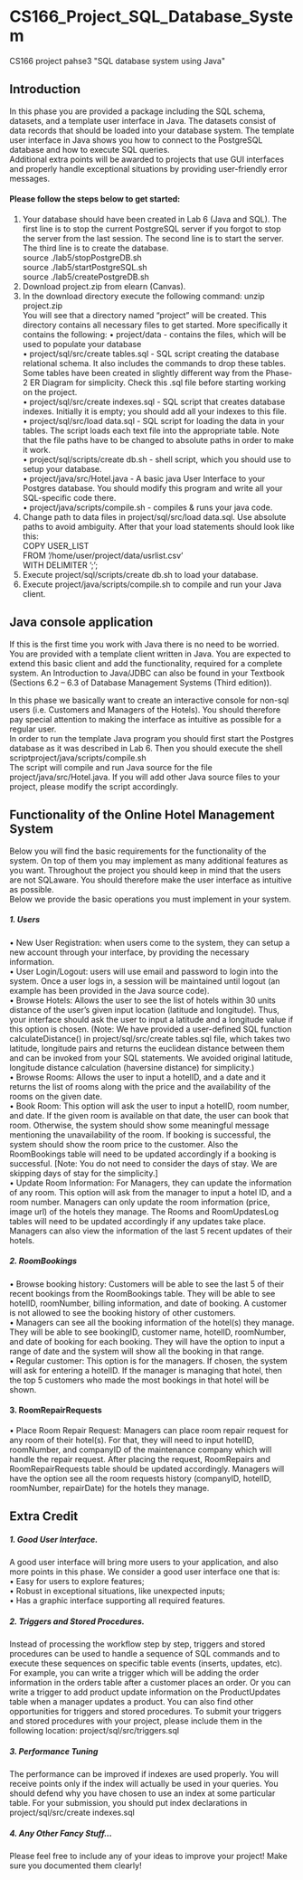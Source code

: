 # CS166_Project_SQL_Database_System
CS166 project pahse3 "SQL database system using Java"

## Introduction
  In this phase you are provided a package including the SQL schema, datasets, and a template user interface in Java. The datasets consist of data records that should be loaded into your database system. The template user interface in Java shows you how to connect to the PostgreSQL database and how to execute SQL queries.  
   Additional extra points will be awarded to projects that use GUI interfaces and properly handle exceptional situations by providing user-friendly error messages.  
#### Please follow the steps below to get started:  
1. Your database should have been created in Lab 6 (Java and SQL). The first line is to stop the current PostgreSQL server if you forgot to stop the server from the last session. The second line is to start the server. The third line is to create the database.  
source ./lab5/stopPostgreDB.sh  
source ./lab5/startPostgreSQL.sh  
source ./lab5/createPostgreDB.sh  
2. Download project.zip from elearn (Canvas).  
3. In the download directory execute the following command: unzip project.zip   
You will see that a directory named “project” will be created. This directory contains all necessary files to get started. More specifically it contains the following: 
• project/data - contains the files, which will be used to populate your database   
• project/sql/src/create tables.sql - SQL script creating the database relational schema. It also includes the commands to drop these tables. Some tables have been created in slightly different way from the Phase-2 ER Diagram for simplicity. Check this .sql file before starting working on the project.  
• project/sql/src/create indexes.sql - SQL script that creates database indexes. Initially it is empty; you should add all your indexes to this file.  
• project/sql/src/load data.sql - SQL script for loading the data in your tables. The script loads each text file into the appropriate table. Note that the file paths have to be changed to absolute paths in order to make it work.  
• project/sql/scripts/create db.sh - shell script, which you should use to setup your database.  
• project/java/src/Hotel.java - A basic java User Interface to your Postgres database. You should modify this program and write all your SQL-specific code there.  
• project/java/scripts/compile.sh - compiles & runs your java code.  
4. Change path to data files in project/sql/src/load data.sql. Use absolute paths to avoid ambiguity. After that your load statements should look like this:  
COPY USER_LIST  
FROM ’/home/user/project/data/usrlist.csv’  
WITH DELIMITER ’;’;  
5. Execute project/sql/scripts/create db.sh to load your database.  
6. Execute project/java/scripts/compile.sh to compile and run your Java client.  

## Java console application
If this is the first time you work with Java there is no need to be worried. You are provided with a template client written in Java. You are expected to extend this basic client and add the functionality, required for a complete system. An Introduction to Java/JDBC can also be found in your Textbook (Sections 6.2 – 6.3 of Database Management Systems (Third edition)).

In this phase we basically want to create an interactive console for non-sql users (i.e. Customers and Managers of the Hotels). You should therefore pay special attention to making the interface as intuitive as possible for a regular user.  
In order to run the template Java program you should first start the Postgres database as it was described in Lab 6. Then you should execute the shell scriptproject/java/scripts/compile.sh  
The script will compile and run Java source for the file project/java/src/Hotel.java. If you will add other Java source files to your project, please modify the script accordingly.

## Functionality of the Online Hotel Management System
Below you will find the basic requirements for the functionality of the system. On top of them you may implement as many additional features as you want. Throughout the project you should keep in mind that the users are not SQLaware. You should therefore make the user interface as intuitive as possible.  
  Below we provide the basic operations you must implement in your system.
##### 1. Users  
• New User Registration: when users come to the system, they can setup a new account through your interface, by providing the necessary information.  
• User Login/Logout: users will use email and password to login into the system. Once a user logs in, a session will be maintained until logout (an example has been provided in the Java source code).   
• Browse Hotels: Allows the user to see the list of hotels within 30 units distance of the user’s given input location (latitude and longitude). Thus, your interface should ask the user to input a latitude and a longitude value if this option is chosen. (Note: We have provided a user-defined SQL function calculateDistance() in project/sql/src/create tables.sql file, which takes two latitude, longitude pairs and returns the euclidean distance between them and can be invoked from your SQL statements. We avoided original latitude, longitude distance calculation (haversine distance) for simplicity.)  
• Browse Rooms: Allows the user to input a hotelID, and a date and it returns the list of rooms along with the price and the availability of the rooms on the given date.  
• Book Room: This option will ask the user to input a hotelID, room number, and date. If the given room is available on that date, the user can book that room. Otherwise, the system should show some meaningful message mentioning the unavailability of the room. If booking is successful, the system should show the room price to the customer. Also the RoomBookings table will need to be updated accordingly if a booking is successful. [Note: You do not need to consider the days of stay. We are skipping days of stay for the simplicity.]  
• Update Room Information: For Managers, they can update the information of any room. This option will ask from the manager to input a hotel ID, and a room number. Managers can only update the room information (price, image url) of the hotels they manage. The Rooms and RoomUpdatesLog tables will need to be updated accordingly if any updates take place. Managers can also view the information of the last 5 recent updates of their hotels.  
##### 2. RoomBookings
• Browse booking history: Customers will be able to see the last 5 of their recent bookings from the RoomBookings table. They will be able to see hotelID, roomNumber, billing information, and date of booking. A customer is not allowed to see the booking history of other customers.  
• Managers can see all the booking information of the hotel(s) they manage. They will be able to see bookingID, customer name, hotelID, roomNumber, and date of booking for each booking. They will have the option to input a range of date and the system will show all the booking in that range.  
• Regular customer: This option is for the managers. If chosen, the system will ask for entering a hotelID. If the manager is managing that hotel, then the top 5 customers who made the most bookings in that hotel will be shown.  
#### 3. RoomRepairRequests
• Place Room Repair Request: Managers can place room repair request for any room of their hotel(s). For that, they will need to input hotelID, roomNumber, and companyID of the maintenance company which will handle the repair request. After placing the request, RoomRepairs and RoomRepairRequests table should be updated accordingly. Managers will have the option see all the room requests history (companyID, hotelID, roomNumber, repairDate) for the hotels they manage.  


## Extra Credit
##### 1. Good User Interface.
A good user interface will bring more users to your application, and also more points in this phase. We consider a good user interface one that is:  
• Easy for users to explore features;  
• Robust in exceptional situations, like unexpected inputs;  
• Has a graphic interface supporting all required features.  
##### 2. Triggers and Stored Procedures.  
Instead of processing the workflow step by step, triggers and stored procedures can be used to handle a sequence of SQL commands and to execute these sequences on specific table events (inserts, updates, etc). For example, you can write a trigger which will be adding the order information in the orders table after a customer places an order. Or you can write a trigger to add product update information on the ProductUpdates table when a manager updates a product. You can also find other opportunities for triggers and stored procedures. To submit your triggers and stored procedures with your project, please include them in the following location: project/sql/src/triggers.sql  
##### 3. Performance Tuning  
The performance can be improved if indexes are used properly. You will receive points only if the index will actually be used in your queries. You should defend why you have chosen to use an index at some particular table. For your submission, you should put index declarations in project/sql/src/create indexes.sql  
##### 4. Any Other Fancy Stuff...  
Please feel free to include any of your ideas to improve your project! Make sure you documented them clearly!  
